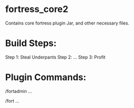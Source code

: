 # fortress_core2
Contains core fortress plugin Jar, and other necessary files.

# Build Steps:
Step 1: Steal Underpants
Step 2: ...
Step 3: Profit

# Plugin Commands:
/fortadmin
...

/fort
...
	
